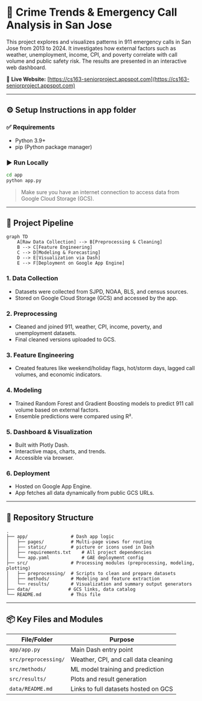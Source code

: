 # 🚨 Crime Trends & Emergency Call Analysis in San Jose

This project explores and visualizes patterns in 911 emergency calls in San Jose from 2013 to 2024. It investigates how external factors such as weather, unemployment, income, CPI, and poverty correlate with call volume and public safety risk. The results are presented in an interactive web dashboard.

🔗 **Live Website:** [https://cs163-seniorproject.appspot.com](https://cs163-seniorproject.appspot.com)

---

## ⚙️ Setup Instructions in app folder

### ✅ Requirements

- Python 3.9+
- pip (Python package manager)

### ▶️ Run Locally

```bash
cd app
python app.py
```

> Make sure you have an internet connection to access data from Google Cloud Storage (GCS).

---

## 🔁 Project Pipeline

```mermaid
graph TD
    A[Raw Data Collection] --> B[Preprocessing & Cleaning]
    B --> C[Feature Engineering]
    C --> D[Modeling & Forecasting]
    D --> E[Visualization via Dash]
    E --> F[Deployment on Google App Engine]
```

### 1. **Data Collection**
- Datasets were collected from SJPD, NOAA, BLS, and census sources.
- Stored on Google Cloud Storage (GCS) and accessed by the app.

### 2. **Preprocessing**
- Cleaned and joined 911, weather, CPI, income, poverty, and unemployment datasets.
- Final cleaned versions uploaded to GCS.

### 3. **Feature Engineering**
- Created features like weekend/holiday flags, hot/storm days, lagged call volumes, and economic indicators.

### 4. **Modeling**
- Trained Random Forest and Gradient Boosting models to predict 911 call volume based on external factors.
- Ensemble predictions were compared using R².

### 5. **Dashboard & Visualization**
- Built with Plotly Dash.
- Interactive maps, charts, and trends.
- Accessible via browser.

### 6. **Deployment**
- Hosted on Google App Engine.
- App fetches all data dynamically from public GCS URLs.

---

## 📁 Repository Structure

```
.
├── app/                # Dash app logic 
│   ├── pages/          # Multi-page views for routing
│   ├── static/         # picture or icons used in Dash
│   ├── requirements.txt    # All project dependencies
│   └── app.yaml            # GAE deployment config
├── src/                # Processing modules (preprocessing, modeling, plotting)
│   ├── preprocessing/  # Scripts to clean and prepare datasets
│   ├── methods/        # Modeling and feature extraction
│   └── results/        # Visualization and summary output generators
├── data/              # GCS links, data catalog
└── README.md           # This file
```

---

## 📦 Key Files and Modules

| File/Folder        | Purpose |
|--------------------|---------|
| `app/app.py`       | Main Dash entry point |
| `src/preprocessing/` | Weather, CPI, and call data cleaning |
| `src/methods/`     | ML model training and prediction |
| `src/results/`     | Plots and result generation |
| `data/README.md`   | Links to full datasets hosted on GCS |

